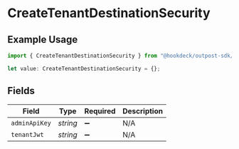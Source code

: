 # CreateTenantDestinationSecurity

## Example Usage

```typescript
import { CreateTenantDestinationSecurity } from "@hookdeck/outpost-sdk/models/operations";

let value: CreateTenantDestinationSecurity = {};
```

## Fields

| Field              | Type               | Required           | Description        |
| ------------------ | ------------------ | ------------------ | ------------------ |
| `adminApiKey`      | *string*           | :heavy_minus_sign: | N/A                |
| `tenantJwt`        | *string*           | :heavy_minus_sign: | N/A                |